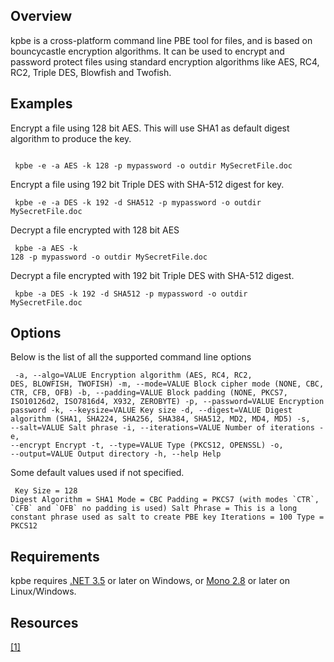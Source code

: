 Overview
--------

kpbe is a cross-platform command line PBE tool for files, and is based on bouncycastle encryption algorithms. It can be used to encrypt and password protect files using standard encryption algorithms like AES, RC4, RC2, Triple DES, Blowfish and Twofish.

Examples
--------

Encrypt a file using 128 bit AES. This will use SHA1 as default digest algorithm to produce the key. 
<pre><code>
 kpbe -e -a AES -k 128 -p mypassword -o outdir MySecretFile.doc
</code></pre>

Encrypt a file using 192 bit Triple DES with SHA-512 digest for key.<pre><code>
 kpbe -e -a DES -k 192 -d SHA512 -p mypassword -o outdir MySecretFile.doc
</code></pre>

Decrypt a file encrypted with 128 bit AES<pre><code>
 kpbe -a AES -k 128 -p mypassword -o outdir MySecretFile.doc
</code></pre>

Decrypt a file encrypted with 192 bit Triple DES with SHA-512 digest.<pre><code>
 kpbe -a DES -k 192 -d SHA512 -p mypassword -o outdir MySecretFile.doc
</code></pre>

Options
-------

Below is the list of all the supported command line options<pre><code>
 -a, --algo=VALUE Encryption algorithm (AES, RC4, RC2, DES, BLOWFISH, TWOFISH) 
 -m, --mode=VALUE Block cipher mode (NONE, CBC, CTR, CFB, OFB) 
 -b, --padding=VALUE Block padding (NONE, PKCS7, ISO10126d2, ISO7816d4, X932, ZEROBYTE) 
 -p, --password=VALUE Encryption password 
 -k, --keysize=VALUE Key size 
 -d, --digest=VALUE Digest algorithm (SHA1, SHA224, SHA256, SHA384, SHA512, MD2, MD4, MD5) 
 -s, --salt=VALUE Salt phrase 
 -i, --iterations=VALUE Number of iterations 
 -e, --encrypt Encrypt 
 -t, --type=VALUE Type (PKCS12, OPENSSL) 
 -o, --output=VALUE Output directory 
 -h, --help Help
</code></pre>

Some default values used if not specified.<pre><code>
 Key Size = 128 
 Digest Algorithm = SHA1 
 Mode = CBC 
 Padding = PKCS7 (with modes \`CTR\`, \`CFB\` and \`OFB\` no padding is used) 
 Salt Phrase = This is a long constant phrase used as salt to create PBE key 
 Iterations = 100 
 Type = PKCS12
</code></pre>

Requirements
------------

kpbe requires [.NET 3.5](http://www.microsoft.com/downloads/en/details.aspx?FamilyId=333325fd-ae52-4e35-b531-508d977d32a6&displaylang=en "http://www.microsoft.com/downloads/en/details.aspx?FamilyId=333325fd-ae52-4e35-b531-508d977d32a6&displaylang=en") or later on Windows, or [Mono 2.8](http://www.go-mono.com/mono-downloads/download.html "http://www.go-mono.com/mono-downloads/download.html") or later on Linux/Windows.

Resources
---------

[[1]](http://bouncycastle.org)
